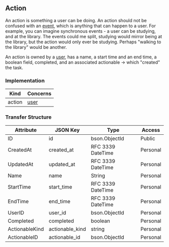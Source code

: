 Action
------

An action is something a user can be doing. An action should not be confused with an [event](event.md), which is anything that can happen to a user. For example, you can imagine synchronous events - a user can be studying, and at the library. The events could me split, studying would mirror being at the library, but the action would only ever be studying. Perhaps "walking to the library" would be another.

An action is owned by a [user](user.md), has a name, a start time and an end time, a boolean field, completed, and an associated actionable -> which "created" the task.


### Implementation
| Kind   | Concerns        |
| ------ | --------------- |
| action | [user](user.md) |

### Transfer Structure
| Attribute      | JSON Key      | Type                | Access    |
| -------------- | ------------- | ------------------- | --------- |
| ID             | id              | bson.ObjectId     | Public    |
| CreatedAt      | created_at      | RFC 3339 DateTime | Personal  |
| UpdatedAt      | updated_at      | RFC 3339 DateTime | Personal  |
| Name           | name            | String            | Personal  |
| StartTime      | start_time      | RFC 3339 DateTime | Personal  |
| EndTime        | end_time        | RFC 3339 DateTime | Personal  |
| UserID         | user_id         | bson.ObjectId     | Personal  |
| Completed      | completed       | boolean           | Personal  |
| ActionableKind | actionable_kind | string            | Personal  |
| ActionableID   | actionable_id   | bson.ObjectId     | Personal  |
